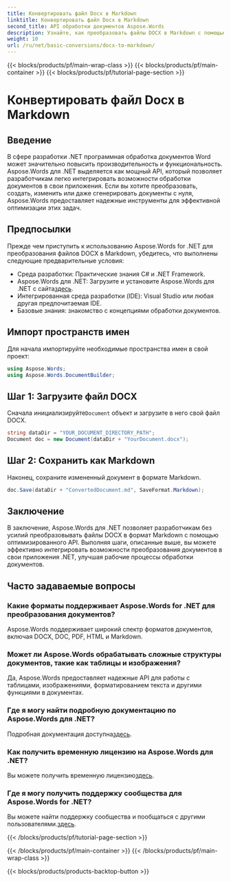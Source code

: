 ```yaml
---
title: Конвертировать файл Docx в Markdown
linktitle: Конвертировать файл Docx в Markdown
second_title: API обработки документов Aspose.Words
description: Узнайте, как преобразовать файлы DOCX в Markdown с помощью Aspose.Words для .NET. Следуйте нашему подробному руководству для бесшовной интеграции в ваши приложения .NET.
weight: 10
url: /ru/net/basic-conversions/docx-to-markdown/
---
```


{{< blocks/products/pf/main-wrap-class >}}
{{< blocks/products/pf/main-container >}}
{{< blocks/products/pf/tutorial-page-section >}}

# Конвертировать файл Docx в Markdown

## Введение

В сфере разработки .NET программная обработка документов Word может значительно повысить производительность и функциональность. Aspose.Words для .NET выделяется как мощный API, который позволяет разработчикам легко интегрировать возможности обработки документов в свои приложения. Если вы хотите преобразовать, создать, изменить или даже сгенерировать документы с нуля, Aspose.Words предоставляет надежные инструменты для эффективной оптимизации этих задач.

## Предпосылки

Прежде чем приступить к использованию Aspose.Words for .NET для преобразования файлов DOCX в Markdown, убедитесь, что выполнены следующие предварительные условия:

- Среда разработки: Практические знания C# и .NET Framework.
- Aspose.Words для .NET: Загрузите и установите Aspose.Words для .NET с сайта[здесь](https://releases.aspose.com/words/net/).
- Интегрированная среда разработки (IDE): Visual Studio или любая другая предпочитаемая IDE.
- Базовые знания: знакомство с концепциями обработки документов.

## Импорт пространств имен

Для начала импортируйте необходимые пространства имен в свой проект:

```csharp
using Aspose.Words;
using Aspose.Words.DocumentBuilder;
```

## Шаг 1: Загрузите файл DOCX

 Сначала инициализируйте`Document` объект и загрузите в него свой файл DOCX.

```csharp
string dataDir = "YOUR_DOCUMENT_DIRECTORY_PATH";
Document doc = new Document(dataDir + "YourDocument.docx");
```

## Шаг 2: Сохранить как Markdown

Наконец, сохраните измененный документ в формате Markdown.

```csharp
doc.Save(dataDir + "ConvertedDocument.md", SaveFormat.Markdown);
```

## Заключение

В заключение, Aspose.Words для .NET позволяет разработчикам без усилий преобразовывать файлы DOCX в формат Markdown с помощью оптимизированного API. Выполняя шаги, описанные выше, вы можете эффективно интегрировать возможности преобразования документов в свои приложения .NET, улучшая рабочие процессы обработки документов.

## Часто задаваемые вопросы

### Какие форматы поддерживает Aspose.Words for .NET для преобразования документов?
Aspose.Words поддерживает широкий спектр форматов документов, включая DOCX, DOC, PDF, HTML и Markdown.

### Может ли Aspose.Words обрабатывать сложные структуры документов, такие как таблицы и изображения?
Да, Aspose.Words предоставляет надежные API для работы с таблицами, изображениями, форматированием текста и другими функциями в документах.

### Где я могу найти подробную документацию по Aspose.Words для .NET?
 Подробная документация доступна[здесь](https://reference.aspose.com/words/net/).

### Как получить временную лицензию на Aspose.Words для .NET?
Вы можете получить временную лицензию[здесь](https://purchase.aspose.com/temporary-license/).

### Где я могу получить поддержку сообщества для Aspose.Words for .NET?
 Вы можете найти поддержку сообщества и пообщаться с другими пользователями.[здесь](https://forum.aspose.com/c/words/8).

{{< /blocks/products/pf/tutorial-page-section >}}

{{< /blocks/products/pf/main-container >}}
{{< /blocks/products/pf/main-wrap-class >}}

{{< blocks/products/products-backtop-button >}}
